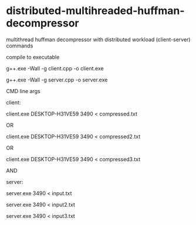 # distributed-multihreaded-huffman-decompressor
multithread huffman decompressor with distributed workload (client-server)
commands

compile to executable

g++.exe -Wall -g client.cpp -o client.exe

g++.exe -Wall -g server.cpp -o server.exe

CMD line args

client:

client.exe DESKTOP-H31VE59 3490 < compressed.txt

OR

client.exe DESKTOP-H31VE59 3490 < compressed2.txt

OR

client.exe DESKTOP-H31VE59 3490 < compressed3.txt

AND

server:

server.exe 3490 < input.txt

server.exe 3490 < input2.txt

server.exe 3490 < input3.txt
